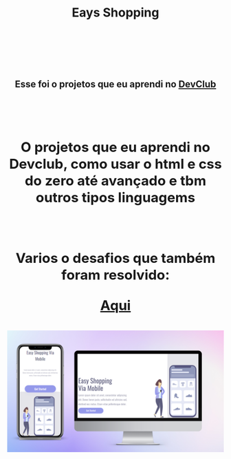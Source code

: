 
<h1 align="center">Eays Shopping<h1/>
<br>
<br>
<h2 align="center">Esse foi o projetos que eu aprendi no <a href="https://rodolfomori.com.br/devclub">DevClub<a/><h2/>
<br>
<p>O projetos que eu aprendi no Devclub, como usar o html e css do zero até avançado e tbm outros tipos linguagems<p/>
<br>
<p>Varios o desafios que também foram resolvido:<p/>
<a href="https://github.com/JpedroNucler/Aula-do-DevClub">Aqui<a/>
<br>
<br>
  <img src="https://github.com/JpedroNucler/eays-shopping/blob/main/Easy-shop/igm/Design%20sem%20nome.png?raw=true"/>
